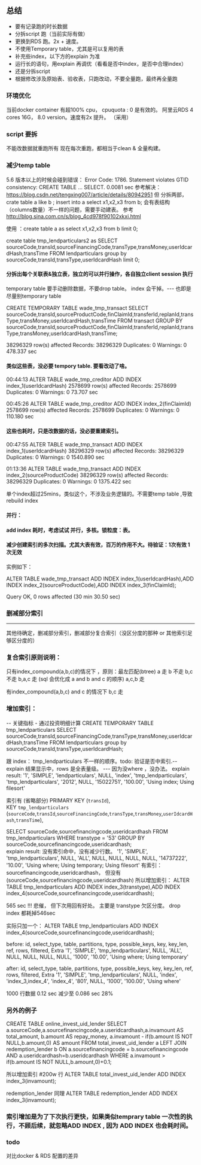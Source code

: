## 总结
  
  - 要有记录跑的时长数据
  - 分拆script 跑（当前实际有做）
  - 更换到RDS 跑。2x + 速度。
  - 不使用Temporary table，尤其是可以复用的表
  - 补充些index，以下方的explain 为准
  - 运行长的语句，用explain 再调优（看看是否中index，是否中合理index）
  - 还是分拆script
  - 根据修改涉及原始表、验收表，只跑改动，不要全量跑，最终再全量跑


### 环境优化

  当前docker container 有超100% cpu， cpuquota : 0 是有效的。
  阿里云RDS 4 cores 16G， 8.0 version。速度有2x 提升。 （采用）

### script 要拆 
  
  不能改数据就重跑所有
  现在每次重跑，都相当于clean & 全量构建。

### 减少temp table
  
  5.6 版本以上的时候会碰到错误：
  Error Code: 1786. Statement violates GTID consistency: CREATE TABLE ... SELECT. 0.0081 sec
  参考解决：https://blog.csdn.net/tengxing007/article/details/80942951
  但 分拆两部，crate table a like b ; insert into a select x1,x2,x3 from b; 会有表结构（columns数量）不一样的问题，需要手动建表。
  参考 http://blog.sina.com.cn/s/blog_4cd978f90102xkxi.html

  使用 ：create table a as select x1,x2,x3 from b limit 0;

  create table tmp_lendparticulars2 as 
  SELECT sourceCode,transId,sourceFinancingCode,transType,transMoney,userIdcardHash,transTime
  FROM lendparticulars
  group by sourceCode,transId,transType,userIdcardHash limit 0;

#### 分拆出每个关联表&独立表，独立的可以并行操作，各自独立client session 执行

  temporary table 要手动删除数据，不要drop table。 index 会干掉。--- 也即是尽量别temporary table

  CREATE TEMPORARY TABLE wade_tmp_transact
  SELECT sourceCode,transId,sourceProductCode,finClaimId,transferId,replanId,transType,transMoney,userIdcardHash,transTime
  FROM transact
  GROUP BY sourceCode,transId,sourceProductCode,finClaimId,transferId,replanId,transType,transMoney,userIdcardHash,transTime;

  38296329 row(s) affected Records: 38296329  Duplicates: 0  Warnings: 0  478.337 sec

  #### 类似这些表，没必要 tempory table. 要看改动了啥。

  00:44:13  ALTER TABLE wade_tmp_creditor ADD INDEX index_1(userIdcardHash) 2578699 row(s) affected Records: 2578699  Duplicates: 0  Warnings: 0  73.707 sec

  00:45:26  ALTER TABLE wade_tmp_creditor ADD INDEX index_2(finClaimId) 2578699 row(s) affected Records: 2578699  Duplicates: 0  Warnings: 0  110.180 sec

#### 这些也耗时，只是改数据的话，没必要重建索引。
  00:47:55  ALTER TABLE wade_tmp_transact ADD INDEX index_1(userIdcardHash) 38296329 row(s) affected Records: 38296329  Duplicates: 0  Warnings: 0  1540.890 sec

  01:13:36  ALTER TABLE wade_tmp_transact ADD INDEX index_2(sourceProductCode)  38296329 row(s) affected Records: 38296329  Duplicates: 0  Warnings: 0  1375.422 sec


  单个index超过25mins，类似这个，不涉及业务逻辑的。不需要temp table ,导致 rebuild index 

#### 并行：
  #### add index 耗时，考虑试试 并行，多核。锁粒度：表。


#### 减少创建索引的多次扫描。尤其大表有效，百万的作用不大。待验证：1次有效 1次无效

  实例如下：

  ALTER TABLE wade_tmp_transact ADD INDEX index_1(userIdcardHash),ADD INDEX index_2(sourceProductCode),ADD INDEX index_3(finClaimId);

  Query OK, 0 rows affected (30 min 30.50 sec)



### 删减部分索引
-----
其他待确定，删减部分索引，删减部分复合索引（没区分度的那种 or 其他索引足够区分度的）


### 复合索引原则说明：
  只有index_compound(a,b,c)的情况下 ，原则：最左匹配(btree)
  a 走
  b 不走
  b,c 不走
  b,a,c 走 (sql 会优化成 a and b and c 的顺序)
  a,c,b 走

  有index_compound(a,b,c) and c 的情况下
  b,c 走


### 增加索引：

  -- 关键指标 - 通过投资明细计算
  CREATE TEMPORARY TABLE tmp_lendparticulars
  SELECT sourceCode,transId,sourceFinancingCode,transType,transMoney,userIdcardHash,transTime
  FROM lendparticulars
  group by sourceCode,transId,transType,userIdcardHash;

  跟 index： tmp_lendparticulars 不一样的顺序。todo: 验证是否中索引.-- explain 结果显示中，rows 是全表量级。 --- 因为没where  ，没办法。
  explain result:
  '1', 'SIMPLE', 'lendparticulars', NULL, 'index', 'tmp_lendparticulars', 'tmp_lendparticulars', '2012', NULL, '15022751', '100.00', 'Using index; Using filesort'


  索引有 (省略部分)
    PRIMARY KEY (`transId`),    
    KEY `tmp_lendparticulars` (`sourceCode`,`transId`,`sourceFinancingCode`,`transType`,`transMoney`,`userIdcardHash`,`transTime`),

  SELECT sourceCode,sourcefinancingcode,useridcardhash
  FROM tmp_lendparticulars WHERE transtype = '53'
  GROUP BY sourceCode,sourcefinancingcode,useridcardhash;  
  explain result: 没有索引命中，没有减少行数。
  '1', 'SIMPLE', 'tmp_lendparticulars', NULL, 'ALL', NULL, NULL, NULL, NULL, '14737222', '10.00', 'Using where; Using temporary; Using filesort'
  有索引：sourcefinancingcode,useridcardhash， 但没有(sourceCode,sourcefinancingcode,useridcardhash)
  所以增加索引：
  ALTER TABLE tmp_lendparticulars ADD INDEX index_3(transtype),ADD INDEX index_4(sourceCode,sourcefinancingcode,useridcardhash);

  565 sec !!! 悲催， 但下次用回有好处。 主要是 transtype 欠区分度。 drop index 都耗掉546sec 

  实际只加一个：
  ALTER TABLE tmp_lendparticulars ADD INDEX index_4(sourceCode,sourcefinancingcode,useridcardhash);


  before:
  id, select_type, table, partitions, type, possible_keys, key, key_len, ref, rows, filtered, Extra
  '1', 'SIMPLE', 'tmp_lendparticulars', NULL, 'ALL', NULL, NULL, NULL, NULL, '1000', '10.00', 'Using where; Using temporary'

  after:
  id, select_type, table, partitions, type, possible_keys, key, key_len, ref, rows, filtered, Extra
  '1', 'SIMPLE', 'tmp_lendparticulars', NULL, 'index', 'index_3,index_4', 'index_4', '801', NULL, '1000', '100.00', 'Using where'

  1000 行数据 0.12 sec  减少至 0.086 sec 28%


  ### 另外的例子
  CREATE  TABLE online_invest_uid_lender
  SELECT a.sourceCode,a.sourcefinancingcode,a.useridcardhash,a.invamount AS total_amount, b.amount AS repay_money, a.invamount - if(b.amount IS NOT NULL,b.amount,0) AS amount
  FROM total_invest_uid_lender a LEFT JOIN redemption_lender b
  ON a.sourcefinancingcode = b.sourcefinancingcode AND a.useridcardhash=b.useridcardhash
  WHERE a.invamount > if(b.amount IS NOT NULL,b.amount,0)+0.1;

  所以增加索引 #200w 行
  ALTER TABLE total_invest_uid_lender ADD INDEX index_3(invamount);

  redemption_lender 同理
  ALTER TABLE redemption_lender ADD INDEX index_3(invamount);  

  ### 索引增加是为了下次执行更快，如果类似temprary table 一次性的执行，不顾后续，就忽略ADD INDEX , 因为 ADD INDEX 也会耗时间。

### todo
 对比docker & RDS 配置的差异  


